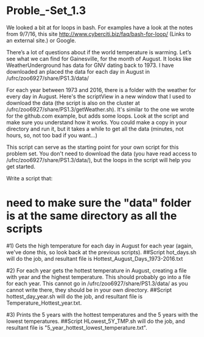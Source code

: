 # Proble_-Set_1.3

We looked a bit at for loops in bash. For examples have a look at the notes from 9/7/16, this site http://www.cyberciti.biz/faq/bash-for-loop/ (Links to an external site.) or Google.

There’s a lot of questions about if the world temperature is warming. Let’s see what we can find for Gainesville, for the month of August. It looks like WeatherUnderground has data for GNV dating back to 1973. I have downloaded an placed the data for each day in August in /ufrc/zoo6927/share/PS1.3/data/

For each year between 1973 and 2016, there is a folder with the weather for every day in August. Here's the scriptView in a new window that I used to download the data (the script is also on the cluster at /ufrc/zoo6927/share/PS1.3/getWeather.sh). It's similar to the one we wrote for the github.com example, but adds some loops. Look at the script and make sure you understand how it works. You could make a copy in your directory and run it, but it takes a while to get all the data (minutes, not hours, so, not too bad if you want...)

This script can serve as the starting point for your own script for this problem set. You don't need to download the data (you have read access to /ufrc/zoo6927/share/PS1.3/data/), but the loops in the script will help you get started.

Write a script that:

# need to make sure the "data" folder is at the same directory as all the scripts

#1) Gets the high temperature for each day in August for each year (again, we've done this, so look back at the previous scripts). 
##Script hot_days.sh will do the job, and resultant file is Hottest_August_Days_1973-2016.txt

#2) For each year gets the hottest temperature in August, creating a file with year and the highest temperature. This should probably go into a file for each year. This cannot go in /ufrc/zoo6927/share/PS1.3/data/ as you cannot write there, they should be in your own directory.
##Script hottest_day_year.sh will do the job, and resultant file is Temperature_Hottest_year.txt.

#3) Prints the 5 years with the hottest temperatures and the 5 years with the lowest temperatures. 
##Script HLowest_5Y_TMP.sh will do the job, and resultant file is "5_year_hottest_lowest_temperature.txt".
